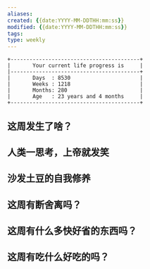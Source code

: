 ```yaml
---
aliases: 
created: {{date:YYYY-MM-DDTHH:mm:ss}}
modified: {{date:YYYY-MM-DDTHH:mm:ss}}
tags: 
type: weekly
---
```


```shell
+-----------------------------------------+
|       Your current life progress is     |
|-----------------------------------------+
|       Days  : 8530                      |
|       Weeks : 1218                      |
|       Months: 280                       |
|       Age   : 23 years and 4 months     |
+-----------------------------------------+
```
## 这周发生了啥？


## 人类一思考，上帝就发笑


## 沙发土豆的自我修养


## 这周有断舍离吗？


## 这周有什么多快好省的东西吗？


## 这周有吃什么好吃的吗？


